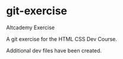 # git-exercise
Altcademy Exercise

A git exercise for the HTML CSS Dev Course.

Additional dev files have been created.